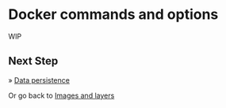 # Docker commands and options

WIP

## Next Step

&raquo; [Data persistence](exercices/05-stateful-containers.md)

Or go back to [Images and layers](exercices/03-images-layers.md)
